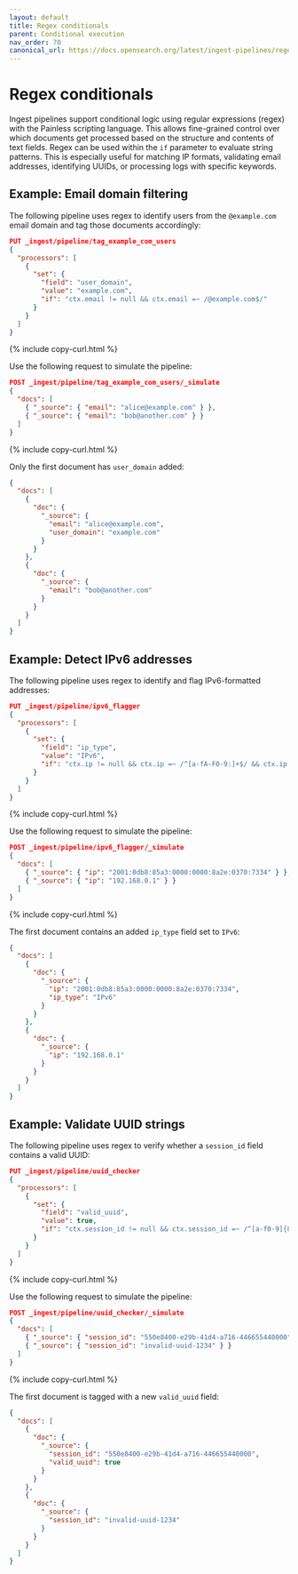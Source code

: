 ```yaml
---
layout: default
title: Regex conditionals
parent: Conditional execution
nav_order: 70
canonical_url: https://docs.opensearch.org/latest/ingest-pipelines/regex-conditionals/
---
```


# Regex conditionals

Ingest pipelines support conditional logic using regular expressions (regex) with the Painless scripting language. This allows fine-grained control over which documents get processed based on the structure and contents of text fields. Regex can be used within the `if` parameter to evaluate string patterns. This is especially useful for matching IP formats, validating email addresses, identifying UUIDs, or processing logs with specific keywords.

## Example: Email domain filtering

The following pipeline uses regex to identify users from the `@example.com` email domain and tag those documents accordingly:

```json
PUT _ingest/pipeline/tag_example_com_users
{
  "processors": [
    {
      "set": {
        "field": "user_domain",
        "value": "example.com",
        "if": "ctx.email != null && ctx.email =~ /@example.com$/"
      }
    }
  ]
}
```
{% include copy-curl.html %}

Use the following request to simulate the pipeline:

```json
POST _ingest/pipeline/tag_example_com_users/_simulate
{
  "docs": [
    { "_source": { "email": "alice@example.com" } },
    { "_source": { "email": "bob@another.com" } }
  ]
}
```
{% include copy-curl.html %}

Only the first document has `user_domain` added:

```json
{
  "docs": [
    {
      "doc": {
        "_source": {
          "email": "alice@example.com",
          "user_domain": "example.com"
        }
      }
    },
    {
      "doc": {
        "_source": {
          "email": "bob@another.com"
        }
      }
    }
  ]
}
```

## Example: Detect IPv6 addresses

The following pipeline uses regex to identify and flag IPv6-formatted addresses:

```json
PUT _ingest/pipeline/ipv6_flagger
{
  "processors": [
    {
      "set": {
        "field": "ip_type",
        "value": "IPv6",
        "if": "ctx.ip != null && ctx.ip =~ /^[a-fA-F0-9:]+$/ && ctx.ip.contains(':')"
      }
    }
  ]
}
```
{% include copy-curl.html %}

Use the following request to simulate the pipeline:

```json
POST _ingest/pipeline/ipv6_flagger/_simulate
{
  "docs": [
    { "_source": { "ip": "2001:0db8:85a3:0000:0000:8a2e:0370:7334" } },
    { "_source": { "ip": "192.168.0.1" } }
  ]
}
```
{% include copy-curl.html %}

The first document contains an added `ip_type` field set to `IPv6`:

```json
{
  "docs": [
    {
      "doc": {
        "_source": {
          "ip": "2001:0db8:85a3:0000:0000:8a2e:0370:7334",
          "ip_type": "IPv6"
        }
      }
    },
    {
      "doc": {
        "_source": {
          "ip": "192.168.0.1"
        }
      }
    }
  ]
}
```

## Example: Validate UUID strings

The following pipeline uses regex to verify whether a `session_id` field contains a valid UUID:

```json
PUT _ingest/pipeline/uuid_checker
{
  "processors": [
    {
      "set": {
        "field": "valid_uuid",
        "value": true,
        "if": "ctx.session_id != null && ctx.session_id =~ /^[a-f0-9]{8}-[a-f0-9]{4}-4[a-f0-9]{3}-[89ab][a-f0-9]{3}-[a-f0-9]{12}$/"
      }
    }
  ]
}
```
{% include copy-curl.html %}

Use the following request to simulate the pipeline:

```json
POST _ingest/pipeline/uuid_checker/_simulate
{
  "docs": [
    { "_source": { "session_id": "550e8400-e29b-41d4-a716-446655440000" } },
    { "_source": { "session_id": "invalid-uuid-1234" } }
  ]
}
```
{% include copy-curl.html %}

The first document is tagged with a new `valid_uuid` field:

```json
{
  "docs": [
    {
      "doc": {
        "_source": {
          "session_id": "550e8400-e29b-41d4-a716-446655440000",
          "valid_uuid": true
        }
      }
    },
    {
      "doc": {
        "_source": {
          "session_id": "invalid-uuid-1234"
        }
      }
    }
  ]
}
```